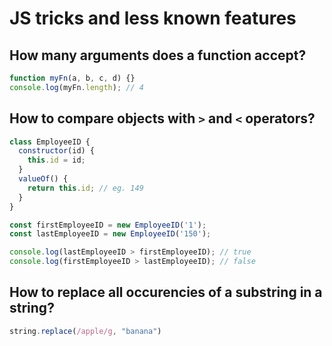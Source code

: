 # JS tricks and less known features
## How many arguments does a function accept?
```javascript
function myFn(a, b, c, d) {}
console.log(myFn.length); // 4
```

## How to compare objects with `>` and `<` operators?
```javascript
class EmployeeID {
  constructor(id) {
    this.id = id;
  }
  valueOf() {
    return this.id; // eg. 149
  }
}

const firstEmployeeID = new EmployeeID('1');
const lastEmployeeID = new EmployeeID('150');

console.log(lastEmployeeID > firstEmployeeID); // true
console.log(firstEmployeeID > lastEmployeeID); // false
```

## How to replace all occurencies of a substring in a string?
```javascript
string.replace(/apple/g, "banana")
```
